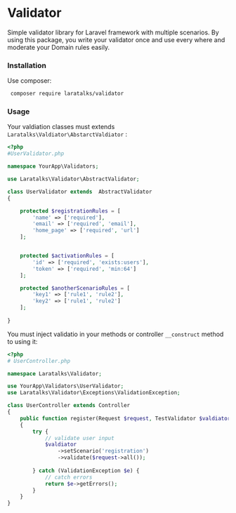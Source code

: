 # Validator
Simple validator library for Laravel framework with multiple scenarios. By using this package, you write your validator once
and use every where and moderate your Domain rules easily.

### Installation
Use composer:
```bash
 composer require laratalks/validator
```

### Usage
Your valdiation classes must extends `Laratalks\Valdiator\AbstarctValdiator` :
```php
<?php
#UserValidator.php

namespace YourApp\Validators;

use Laratalks\Validator\AbstractValidator;

class UserValidator extends  AbstractValidator
{

    protected $registrationRules = [
        'name' => ['required'],
        'email' => ['required', 'email'],
        'home_page' => ['required', 'url']
    ];


    protected $activationRules = [
        'id' => ['required', 'exists:users'],
        'token' => ['required', 'min:64']
    ];

    protected $anotherScenarioRules = [
        'key1' => ['rule1', 'rule2'],
        'key2' => ['rule1', 'rule2']
    ];
    
}
```

You must inject validatio in your methods or controller `__construct` method to using it:

```php
<?php
# UserController.php

namespace Laratalks\Validator;

use YourApp\Validators\UserValidator;
use Laratalks\Validator\Exceptions\ValidationException;

class UserController extends Controller
{
    public function register(Request $request, TestValidator $valdiator)
    {
        try {
            // validate user input
            $valdiator
                ->setScenario('registration')
                ->validate($request->all());
            
        } catch (ValidationException $e) {
            // catch errors
            return $e->getErrors();
        }
    }
}
```